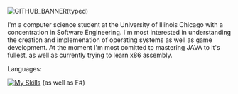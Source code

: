 
![GITHUB_BANNER(typed)](https://github.com/user-attachments/assets/5b633145-4fac-450b-8a9d-9257f91810cc)

I'm a computer science student at the University of Illinois Chicago with a concentration in Software Engineering. I'm most interested in understanding the creation and implemenation of operating systems as well as game development. At the moment I'm most comitted to mastering JAVA to it's fullest, as well as currently trying to learn x86 assembly. 

Languages: 

[![My Skills](https://skillicons.dev/icons?i=java,c,cpp,cs,python,go,css,sqlite)](https://skillicons.dev)
(as well as F#)
